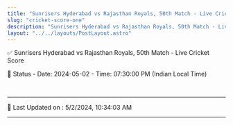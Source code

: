 ```yaml
---
title: "Sunrisers Hyderabad vs Rajasthan Royals, 50th Match - Live Cricket Score"
slug: "cricket-score-one"
description: "Sunrisers Hyderabad vs Rajasthan Royals, 50th Match - Live Cricket Score - Date: 2024-05-02 - Time: 07:30:00 PM (Indian Local Time)."
layout: "../../layouts/PostLayout.astro"
--- 
```


✅ Sunrisers Hyderabad vs Rajasthan Royals, 50th Match - Live Cricket Score

📑 Status - Date: 2024-05-02 - Time: 07:30:00 PM (Indian Local Time)

<br />

***

📝 Last Updated on : 5/2/2024, 10:34:03 AM

***

